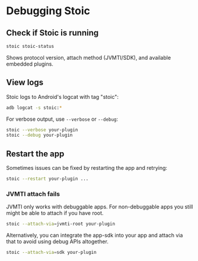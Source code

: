 # Debugging Stoic

## Check if Stoic is running

```bash
stoic stoic-status
```

Shows protocol version, attach method (JVMTI/SDK), and available embedded plugins.

## View logs

Stoic logs to Android's logcat with tag "stoic":

```bash
adb logcat -s stoic:*
```

For verbose output, use `--verbose` or `--debug`:

```bash
stoic --verbose your-plugin
stoic --debug your-plugin
```

## Restart the app

Sometimes issues can be fixed by restarting the app and retrying:

```bash
stoic --restart your-plugin ...
```

### JVMTI attach fails

JVMTI only works with debuggable apps. For non-debuggable apps you still might
be able to attach if you have root.

```bash
stoic --attach-via=jvmti-root your-plugin
```

Alternatively, you can integrate the app-sdk into your app and attach via that
to avoid using debug APIs altogether.

```bash
stoic --attach-via=sdk your-plugin
```
